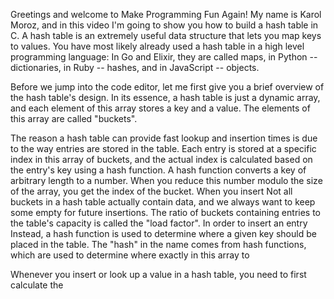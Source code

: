 Greetings and welcome to Make Programming Fun Again! My name is Karol Moroz, and in this video I'm going to show you how to build a hash table in C.
A hash table is an extremely useful data structure that lets you map keys to values.
You have most likely already used a hash table in a high level programming language:
In Go and Elixir, they are called maps, in Python -- dictionaries, in Ruby -- hashes, and in JavaScript -- objects.

Before we jump into the code editor, let me first give you a brief overview of the hash table's design.
In its essence, a hash table is just a dynamic array, and each element of this array stores a key and a value.
The elements of this array are called "buckets".

The reason a hash table can provide fast lookup and insertion times is due to the way entries are stored in the table.
Each entry is stored at a specific index in this array of buckets, and the actual index is calculated based on the entry's key using a hash function.
A hash function converts a key of arbitrary length to a number. When you reduce this number modulo the size of the array, you get the index of the bucket.
When you insert 
Not all buckets in a hash table actually contain data, and we always want to keep some empty for future insertions.
The ratio of buckets containing entries to the table's capacity is called the "load factor".
In order to insert an entry 
Instead, a hash function is used to determine where a given key should be placed in the table.
The "hash" in the name comes from hash functions, which are used to determine where exactly in this array to

Whenever you insert or look up a value in a hash table, you need to first calculate the 

